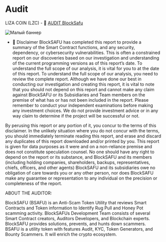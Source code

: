 # Audit
LIZA COIN (LZC) - 💠 [AUDIT BlockSafu](https://blocksafu.com/project-detail/0xA6550996403407481f2748a793aE40dA3b369F6d)

![Малый баннер](https://ukit.com/uploads/s/l/4/j/l4j8wtlqendh/img/full_RqIhzqNr.png)


- 💠 Disclaimer
BlockSAFU has completed this report to provide a summary of the Smart Contract functions, and any security, dependency, or cybersecurity vulnerabilities. This is often a constrained report on our discoveries based on our investigation and understanding of the current programming versions as of this report’s date. To understand the full scope of our analysis, it is vital for you to at the date of this report. To understand the full scope of our analysis, you need to review the complete report. Although we have done our best in conducting our investigation and creating this report, it is vital to note that you should not depend on this report and cannot make any claim against BlockSAFU or its Subsidiaries and Team members on the premise of what has or has not been included in the report. Please remember to conduct your independent examinations before making any investment choices. We do not provide investment advice or in any way claim to determine if the project will be successful or not.

By perusing this report or any portion of it, you concur to the terms of this disclaimer. In the unlikely situation where you do not concur with the terms, you should immediately terminate reading this report, and erase and discard any duplicates of this report downloaded and/or printed by you. This report is given for data purposes as it were and on a non-reliance premise and does not constitute speculation counsel. No one should have any right to depend on the report or its substance, and BlockSAFU and its members (including holding companies, shareholders, backups, representatives, chiefs, officers, and other agents) BlockSAFU and its subsidiaries owe no obligation of care towards you or any other person, nor does BlockSAFU make any guarantee or representation to any individual on the precision or completeness of the report.

ABOUT THE AUDITOR:

BlockSAFU (BSAFU) is an Anti-Scam Token Utility that reviews Smart Contracts and Token information to Identify Rug Pull and Honey Pot scamming activity. BlockSAFUs Development Team consists of several Smart Contract creators, Auditors Developers, and Blockchain experts. BlockSAFU provides solutions, prevents, and hunts down scammers. BSAFU is a utility token with features Audit, KYC, Token Generators, and Bounty Scammers. It will enrich the crypto ecosystem.
